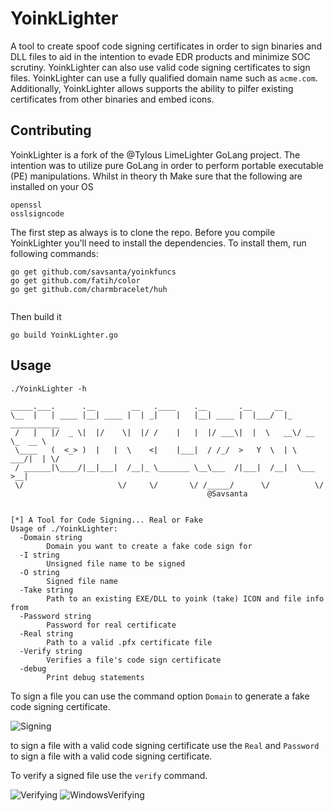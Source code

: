 
# YoinkLighter

A tool to create spoof code signing certificates in order to sign binaries and DLL files to aid in the intention to evade EDR products and minimize SOC scrutiny. 
YoinkLighter can also use valid code signing certificates to sign files. 
YoinkLighter can use a fully qualified domain name such as `acme.com`.
Additionally, YoinkLighter allows supports the ability to pilfer existing certificates from other binaries and embed icons.

## Contributing
YoinkLighter is a fork of the @Tylous LimeLighter GoLang project.
The intention was to utilize pure GoLang in order to perform portable executable (PE) manipulations. Whilst in theory th
Make sure that the following are installed on your OS 

```
openssl
osslsigncode
```

The first step as always is to clone the repo. Before you compile YoinkLighter you'll need to install the dependencies. To install them, run following commands:
```
go get github.com/savsanta/yoinkfuncs
go get github.com/fatih/color
go get github.com/charmbracelet/huh


```

Then build it

```
go build YoinkLighter.go
```




## Usage

```
./YoinkLighter -h       

_____.___.      .__        __   .____    .__       .__     __                
\__  |   | ____ |__| ____ |  | _|    |   |__| ____ |  |___/  |_  ___________ 
 /   |   |/  _ \|  |/    \|  |/ /    |   |  |/ ___\|  |  \   __\/ __ \_  __ \
 \____   (  <_> )  |   |  \    <|    |___|  / /_/  >   Y  \  | \  ___/|  | \/
 / ______|\____/|__|___|  /__|_ \_______ \__\___  /|___|  /__|  \___  >__|   
 \/                     \/     \/       \/ /_____/      \/          \/                                                               
                                            @Savsanta


[*] A Tool for Code Signing... Real or Fake
Usage of ./YoinkLighter:
  -Domain string
        Domain you want to create a fake code sign for
  -I string
        Unsigned file name to be signed
  -O string
        Signed file name
  -Take string
        Path to an existing EXE/DLL to yoink (take) ICON and file info from
  -Password string
        Password for real certificate
  -Real string
        Path to a valid .pfx certificate file
  -Verify string
        Verifies a file's code sign certificate
  -debug
        Print debug statements

```

To sign a file you can use the command option `Domain` to generate a fake code signing certificate.

![Signing](Screenshots/Signing.png)

to sign a file with a valid code signing certificate use the `Real` and `Password` to sign a file with a valid code signing certificate.


To verify a signed file use the `verify` command.

![Verifying](Screenshots/Verifing.png)
![WindowsVerifying](Screenshots/WindowsVerifying.png)
